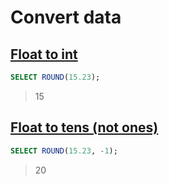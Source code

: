 # Convert data

## [Float to int](https://dev.mysql.com/doc/refman/8.0/en/mathematical-functions.html#function_round)

```sql
SELECT ROUND(15.23);
```
> 15



## [Float to tens (not ones)](https://dev.mysql.com/doc/refman/8.0/en/mathematical-functions.html#function_round)

```sql
SELECT ROUND(15.23, -1);
```
> 20
